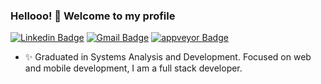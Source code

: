 ### Hellooo! 👋 Welcome to my profile

[![Linkedin Badge](https://img.shields.io/badge/-LinkedIn-blue?style=flat-square&logo=Linkedin&logoColor=white&link=https://www.linkedin.com/in/lucas-alencar-03410310a/)](https://www.linkedin.com/in/lucas-alencar-03410310a/)
[![Gmail Badge](https://img.shields.io/badge/-Gmail-c14438?style=flat-square&logo=Gmail&logoColor=white&link=mailto:lucasbalencar05@gmail.com)](mailto:lucasbalencar05@gmail.com)
[![appveyor Badge](https://img.shields.io/badge/-Portfolio-227171?style=flat-square&logo=appveyor&logoColor=white&link=https://lucasalencar.site)](https://lucasalencar.site)

- ✨ Graduated in Systems Analysis and Development. Focused on web and mobile development, I am a full stack developer.
<!--
**lucasalencar05/lucasalencar05** is a ✨ _special_ ✨ repository because its `README.md` (this file) appears on your GitHub profile.

Here are some ideas to get you started:

- 🔭 I’m currently working on ...
- 🌱 I’m currently learning ...
- 👯 I’m looking to collaborate on ...
- 🤔 I’m looking for help with ...
- 💬 Ask me about ...
- 📫 How to reach me: ...
- 😄 Pronouns: ...
- ⚡ Fun fact: ...
-->
